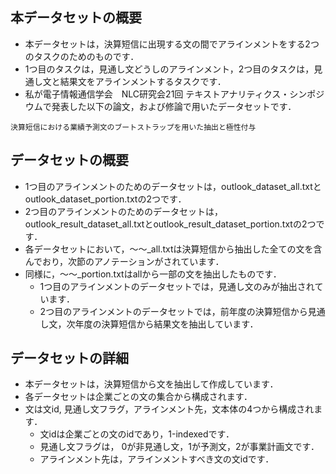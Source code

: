 ## 本データセットの概要
- 本データセットは，決算短信に出現する文の間でアラインメントをする2つのタスクのためのものです．
- 1つ目のタスクは，見通し文どうしのアラインメント，2つ目のタスクは，見通し文と結果文をアラインメントするタスクです．
- 私が電子情報通信学会　NLC研究会21回 テキストアナリティクス・シンポジウムで発表した以下の論文，および修論で用いたデータセットです．
```
決算短信における業績予測文のブートストラップを用いた抽出と極性付与
```

## データセットの概要
- 1つ目のアラインメントのためのデータセットは，outlook_dataset_all.txtとoutlook_dataset_portion.txtの2つです．
- 2つ目のアラインメントのためのデータセットは，outlook_result_dataset_all.txtとoutlook_result_dataset_portion.txtの2つです．
- 各データセットにおいて，〜〜\_all.txtは決算短信から抽出した全ての文を含んでおり，次節のアノテーションがされています．
- 同様に，〜〜\_portion.txtはallから一部の文を抽出したものです．
  - 1つ目のアラインメントのデータセットでは，見通し文のみが抽出されています．
  - 2つ目のアラインメントのデータセットでは，前年度の決算短信から見通し文，次年度の決算短信から結果文を抽出しています．

## データセットの詳細
- 本データセットは，決算短信から文を抽出して作成しています．
- 各データセットは企業ごとの文の集合から構成されます．
- 文は文id, 見通し文フラグ，アラインメント先，文本体の4つから構成されます．
  - 文idは企業ごとの文のidであり，1-indexedです．
  - 見通し文フラグは， 0が非見通し文，1が予測文，2が事業計画文です．
  - アラインメント先は，アラインメントすべき文の文idです．

